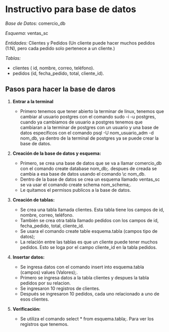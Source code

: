 # **Instructivo para base de datos**

*Base de Datos:* comercio_db

*Esquema:* ventas_sc

*Entidades:* Clientes y Pedidos (Un cliente puede hacer muchos pedidos (1:N), pero cada pedido solo pertenece a un cliente.)

*Tablas:*

- clientes ( id, nombre, correo, teléfono).
- pedidos (id, fecha_pedido, total, cliente_id).

## **Pasos para hacer la base de daros**

1. **Entrar a la terminal**

	- Primero tenemos que tener abierto la terminar de linux, tenemos que cambiar al usuario postgres con el comando sudo -i -u postgres, cuando ya cambiamos de usuario a postgres tenemos que cambiaran a la terminar de postgres con un usuario y una base de datos específicos con el comando psql -U nom_usuario_adm -d nom_db, ya dentro de la terminal de postgres ya se puede crear la base de datos.

2. **Creación de la base de datos y esquema:**

	- Primero, se crea una base de datos que se va a llamar comercio_db con el comando create database nom_db;. despues de creada se cambia a esa base de datos usando el comando \c nom_db.
	- Dentro de la base de datos se crea un esquema llamado ventas_sc se va usar el comando create schema nom_schema;.
    - Le quitamos el permisos publicos a la base de datos.

3. **Creación de tablas:**

	- Se crea una tabla llamada clientes. Esta tabla tiene los campos de id, nombre, correo, teléfono.
	- También se crea otra tabla llamado pedidos con los campos de id, fecha_pedido, total, cliente_id.
	- Se usara el comando create table esquema.tabla (campos tipo de datos);
	- La relación entre las tablas es que un cliente puede tener muchos pedidos. Esto se loga por el campo cliente_id en la tabla pedidos.

4. **Insertar datos:**

    - Se ingresa datos con el comando insert into esquema.tabla (campos) values (Valores);.
    - Primero se ingresa datos a la tabla clientes y despues la tabla pedidos por su relacion.
	- Se ingresaron 10 registros de clientes.
	- Después se ingresaron 10 pedidos, cada uno relacionado a uno de esos clientes.

5. **Verificación:**

	- Se utiliza el comando select * from esquema.tabla;. Para ver los registros que tenemos.
